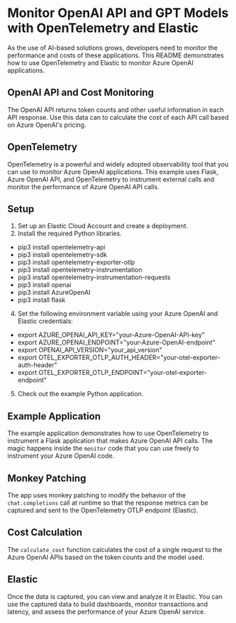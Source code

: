 # Monitor OpenAI API and GPT Models with OpenTelemetry and Elastic

As the use of AI-based solutions grows, developers need to monitor the performance and costs of these applications. This README demonstrates how to use OpenTelemetry and Elastic to monitor Azure OpenAI applications.

## OpenAI API and Cost Monitoring

The OpenAI API returns token counts and other useful information in each API response. Use this data can to calculate the cost of each API call based on Azure OpenAI's pricing.

## OpenTelemetry

OpenTelemetry is a powerful and widely adopted observability tool that you can use to monitor Azure OpenAI applications. This example uses Flask, Azure OpenAI API, and OpenTelemetry to instrument external calls and monitor the performance of Azure OpenAI API calls.

## Setup

1. Set up an Elastic Cloud Account and create a deployment.
2. Install the required Python libraries.

 - pip3 install opentelemetry-api
 - pip3 install opentelemetry-sdk
 - pip3 install opentelemetry-exporter-otlp
 - pip3 install opentelemetry-instrumentation
 - pip3 install opentelemetry-instrumentation-requests
 - pip3 install openai
 - pip3 install AzureOpenAI
 - pip3 install flask

4. Set the following environment variable using your Azure OpenAI and Elastic credentials:

- export AZURE_OPENAI_API_KEY="your-Azure-OpenAI-API-key"
- export AZURE_OPENAI_ENDPOINT="your-Azure-OpenAI-endpoint"
- export OPENAI_API_VERSION="your_api_version"
- export OTEL_EXPORTER_OTLP_AUTH_HEADER="your-otel-exporter-auth-header"
- export OTEL_EXPORTER_OTLP_ENDPOINT="your-otel-exporter-endpoint"

5. Check out the example Python application.

## Example Application

The example application demonstrates how to use OpenTelemetry to instrument a Flask application that makes Azure OpenAI API calls. The magic happens inside the `monitor` code that you can use freely to instrument your Azure OpenAI code.

## Monkey Patching

The app uses monkey patching to modify the behavior of the `chat.completions` call at runtime so that the response metrics can be captured and sent to the OpenTelemetry OTLP endpoint (Elastic).

## Cost Calculation

The `calculate_cost` function calculates the cost of a single request to the Azure OpenAI APIs based on the token counts and the model used.

## Elastic

Once the data is captured, you can view and analyze it in Elastic. You can use the captured data to build dashboards, monitor transactions and latency, and assess the performance of your Azure OpenAI service.

